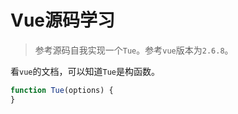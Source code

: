# Vue源码学习

> 参考源码自我实现一个`Tue`。参考`vue`版本为`2.6.8`。

看`vue`的文档，可以知道`Tue`是构函数。

```javascript
function Tue(options) {
}
```

